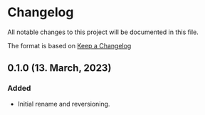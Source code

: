 # Changelog

All notable changes to this project will be documented in this file.

The format is based on [Keep a Changelog](https://keepachangelog.com/en/1.0.0/)

## 0.1.0 (13. March, 2023)
### Added
- Initial rename and reversioning.
